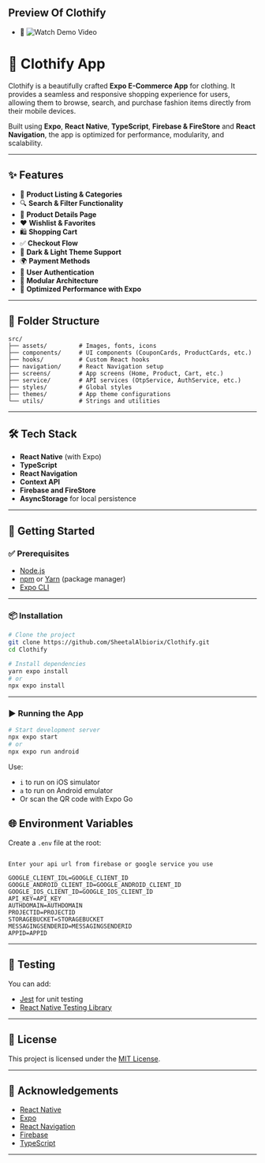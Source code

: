 ## Preview Of Clothify
- 🎥 ![Watch Demo Video](src/assets/clothify.gif)

# 🧥 Clothify App

Clothify is a beautifully crafted **Expo E-Commerce App** for clothing. It provides a seamless and responsive shopping experience for users, allowing them to browse, search, and purchase fashion items directly from their mobile devices.

Built using **Expo**, **React Native**, **TypeScript**, **Firebase & FireStore** and **React Navigation**, the app is optimized for performance, modularity, and scalability.

---


## ✨ Features

- 🛒 **Product Listing & Categories**
- 🔍 **Search & Filter Functionality**
- 👕 **Product Details Page**
- ❤️ **Wishlist & Favorites**
- 🛍️ **Shopping Cart**
- ✅ **Checkout Flow**
- 🌙 **Dark & Light Theme Support**
- 🌍 **Payment Methods**
- 🔐 **User Authentication**
- 🧠 **Modular Architecture**
- 🚀 **Optimized Performance with Expo**

---

## 📁 Folder Structure

```
src/
├── assets/         # Images, fonts, icons
├── components/     # UI components (CouponCards, ProductCards, etc.)
├── hooks/          # Custom React hooks
├── navigation/     # React Navigation setup
├── screens/        # App screens (Home, Product, Cart, etc.)
├── service/        # API services (OtpService, AuthService, etc.)
├── styles/         # Global styles
├── themes/         # App theme configurations
└── utils/          # Strings and utilities
```

---

## 🛠️ Tech Stack

- **React Native** (with Expo)
- **TypeScript**
- **React Navigation**
- **Context API**
- **Firebase and FireStore**
- **AsyncStorage** for local persistence

---

## 🚀 Getting Started

### ✅ Prerequisites

- [Node.js](https://nodejs.org/)
- [npm](https://www.npmjs.com/) or [Yarn](https://classic.yarnpkg.com/lang/en/docs/cli/install/) (package manager)
- [Expo CLI](https://docs.expo.dev/get-started/installation/)

---

### 📦 Installation

```bash
# Clone the project
git clone https://github.com/SheetalAlbiorix/Clothify.git
cd Clothify

# Install dependencies
yarn expo install
# or
npx expo install
```

---

### ▶️ Running the App

```bash
# Start development server
npx expo start
# or
npx expo run android
```

Use:
- `i` to run on iOS simulator  
- `a` to run on Android emulator  
- Or scan the QR code with Expo Go


## 🌐 Environment Variables

Create a `.env` file at the root:

```env

Enter your api url from firebase or google service you use

GOOGLE_CLIENT_IDL=GOOGLE_CLIENT_ID
GOOGLE_ANDROID_CLIENT_ID=GOOGLE_ANDROID_CLIENT_ID
GOOGLE_IOS_CLIENT_ID=GOOGLE_IOS_CLIENT_ID
API_KEY=API_KEY
AUTHDOMAIN=AUTHDOMAIN
PROJECTID=PROJECTID
STORAGEBUCKET=STORAGEBUCKET
MESSAGINGSENDERID=MESSAGINGSENDERID
APPID=APPID
```

---

## 🧪 Testing

You can add:

- [Jest](https://jestjs.io/) for unit testing
- [React Native Testing Library](https://callstack.github.io/react-native-testing-library/)

---

## 📄 License

This project is licensed under the [MIT License](LICENSE).

---

## 🙌 Acknowledgements

- [React Native](https://reactnative.dev/)
- [Expo](https://expo.dev/)
- [React Navigation](https://reactnavigation.org/)
- [Firebase](https://firebase.google.com/)
- [TypeScript](https://www.typescriptlang.org/)

---

